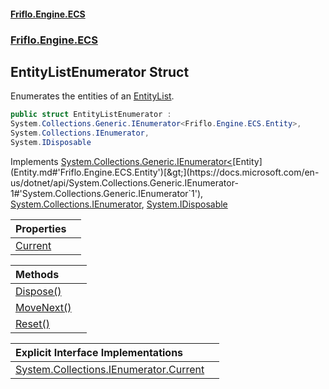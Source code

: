 #### [Friflo.Engine.ECS](index.md#'index')
### [Friflo.Engine.ECS](Friflo.Engine.ECS.md#'Friflo.Engine.ECS')

## EntityListEnumerator Struct

Enumerates the entities of an [EntityList](EntityList.md#'Friflo.Engine.ECS.EntityList').

```csharp
public struct EntityListEnumerator :
System.Collections.Generic.IEnumerator<Friflo.Engine.ECS.Entity>,
System.Collections.IEnumerator,
System.IDisposable
```

Implements [System.Collections.Generic.IEnumerator&lt;](https://docs.microsoft.com/en-us/dotnet/api/System.Collections.Generic.IEnumerator-1#'System.Collections.Generic.IEnumerator`1')[Entity](Entity.md#'Friflo.Engine.ECS.Entity')[&gt;](https://docs.microsoft.com/en-us/dotnet/api/System.Collections.Generic.IEnumerator-1#'System.Collections.Generic.IEnumerator`1'), [System.Collections.IEnumerator](https://docs.microsoft.com/en-us/dotnet/api/System.Collections.IEnumerator#'System.Collections.IEnumerator'), [System.IDisposable](https://docs.microsoft.com/en-us/dotnet/api/System.IDisposable#'System.IDisposable')

| Properties | |
| :--- | :--- |
| [Current](EntityListEnumerator.Current.md#'Friflo.Engine.ECS.EntityListEnumerator.Current') | |

| Methods | |
| :--- | :--- |
| [Dispose()](EntityListEnumerator.Dispose().md#'Friflo.Engine.ECS.EntityListEnumerator.Dispose()') | |
| [MoveNext()](EntityListEnumerator.MoveNext().md#'Friflo.Engine.ECS.EntityListEnumerator.MoveNext()') | |
| [Reset()](EntityListEnumerator.Reset().md#'Friflo.Engine.ECS.EntityListEnumerator.Reset()') | |

| Explicit Interface Implementations | |
| :--- | :--- |
| [System.Collections.IEnumerator.Current](EntityListEnumerator.System.Collections.IEnumerator.Current.md#'Friflo.Engine.ECS.EntityListEnumerator.System.Collections.IEnumerator.Current') | |
